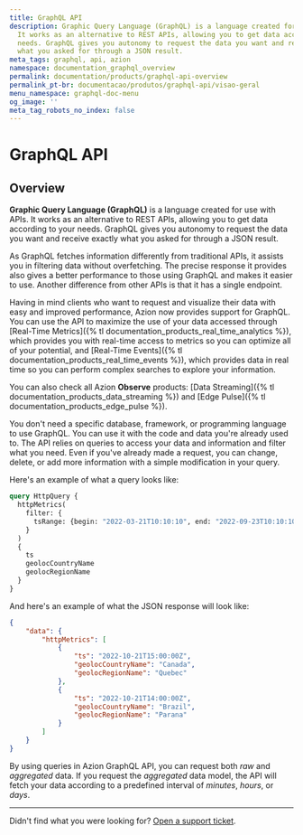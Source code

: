 ```yaml
---
title: GraphQL API
description: Graphic Query Language (GraphQL) is a language created for use with APIs.
  It works as an alternative to REST APIs, allowing you to get data according to your
  needs. GraphQL gives you autonomy to request the data you want and receive exactly
  what you asked for through a JSON result.
meta_tags: graphql, api, azion
namespace: documentation_graphql_overview
permalink: documentation/products/graphql-api-overview
permalink_pt-br: documentacao/produtos/graphql-api/visao-geral
menu_namespace: graphql-doc-menu
og_image: ''
meta_tag_robots_no_index: false
---
```

# GraphQL API

## Overview

**Graphic Query Language (GraphQL)** is a language created for use with APIs. It works as an alternative to REST APIs, allowing you to get data according to your needs. GraphQL gives you autonomy to request the data you want and receive exactly what you asked for through a JSON result.

As GraphQL fetches information differently from traditional APIs, it assists you in filtering data without overfetching. The precise response it provides also gives a better performance to those using GraphQL and makes it easier to use. Another difference from other APIs is that it has a single endpoint.

Having in mind clients who want to request and visualize their data with easy and improved performance, Azion now provides support for GraphQL. You can use the API to maximize the use of your data accessed through [Real-Time Metrics]({% tl documentation_products_real_time_analytics %}), which provides you with real-time access to metrics so you can optimize all of your potential, and [Real-Time Events]({% tl documentation_products_real_time_events %}), which provides data in real time so you can perform complex searches to explore your information.

You can also check all Azion **Observe** products: [Data Streaming]({% tl documentation_products_data_streaming %}) and [Edge Pulse]({% tl documentation_products_edge_pulse %}).

You don't need a specific database, framework, or programming language to use GraphQL. You can use it with the code and data you're already used to. The API relies on queries to access your data and information and filter what you need. Even if you've already made a request, you can change, delete, or add more information with a simple modification in your query.

Here's an example of what a query looks like:

```graphql
query HttpQuery {
  httpMetrics(
    filter: {
      tsRange: {begin: "2022-03-21T10:10:10", end: "2022-09-23T10:10:10"}
    }
  ) 
  {	
    ts
    geolocCountryName
    geolocRegionName
  }
}
```

And here's an example of what the JSON response will look like:

```json
{
    "data": {
        "httpMetrics": [
            {
                "ts": "2022-10-21T15:00:00Z",
                "geolocCountryName": "Canada",
                "geolocRegionName": "Quebec"
            },
            {
                "ts": "2022-10-21T14:00:00Z",
                "geolocCountryName": "Brazil",
                "geolocRegionName": "Parana"
            }
        ]
    }
}
```

By using queries in Azion GraphQL API, you can request both *raw* and *aggregated* data. If you request the *aggregated* data model, the API will fetch your data according to a predefined interval of *minutes*, *hours*, or *days*.

---

Didn't find what you were looking for? [Open a support ticket](https://tickets.azion.com/).
